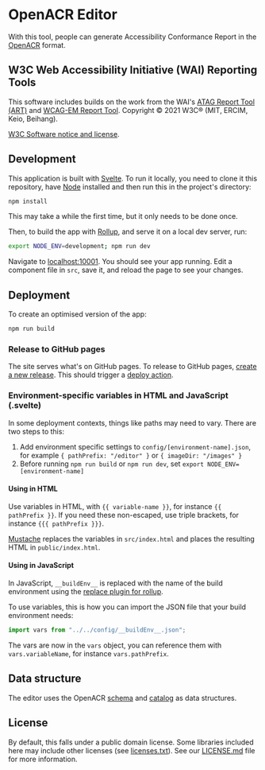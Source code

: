 # OpenACR Editor

With this tool, people can generate Accessibility Conformance Report in the [OpenACR](https://github.com/GSA/openacr) format.

## W3C Web Accessibility Initiative (WAI) Reporting Tools

This software includes builds on the work from the WAI's [ATAG Report Tool (ART)](https://github.com/w3c/wai-atag-report-tool) and [WCAG-EM Report Tool](https://github.com/w3c/wai-wcag-em-report-tool/). Copyright © 2021 W3C® (MIT, ERCIM, Keio, Beihang).

[W3C Software notice and license](https://www.w3.org/Consortium/Legal/copyright-software).

## Development

This application is built with [Svelte](https://svelte.dev). To run it locally, you need to clone it this repository, have [Node](https://nodejs.org) installed and then run this in the project's directory:

```bash
npm install
```

This may take a while the first time, but it only needs to be done once.

Then, to build the app with [Rollup](https://rollupjs.org), and serve it on a local dev server, run:

```bash
export NODE_ENV=development; npm run dev
```

Navigate to [localhost:10001](http://localhost:10001). You should see your app running. Edit a component file in `src`, save it, and reload the page to see your changes.

## Deployment

To create an optimised version of the app:

```bash
npm run build
```

### Release to GitHub pages

The site serves what's on GitHub pages. To release to GitHub pages, [create a new release](https://github.com/GSA/openacr-editor/releases/new). This should trigger a [deploy action](https://github.com/GSA/openacr-editor/actions?query=workflow%3ADeploy).

### Environment-specific variables in HTML and JavaScript (.svelte)

In some deployment contexts, things like paths may need to vary. There are two steps to this:

1. Add environment specific settings to `config/[environment-name].json`, for example `{ pathPrefix: "/editor" }` or `{ imageDir: "/images" }`
2. Before running `npm run build` or `npm run dev`, set `export NODE_ENV=[environment-name]`

#### Using in HTML

Use variables in HTML, with `{{ variable-name }}`, for instance `{{ pathPrefix }}`. If you need these non-escaped, use triple brackets, for instance `{{{ pathPrefix }}}`.

[Mustache](http://mustache.github.io/) replaces the variables in `src/index.html` and places the resulting HTML in `public/index.html`.

#### Using in JavaScript

In JavaScript, `__buildEnv__` is replaced with the name of the build environment using the [replace plugin for rollup](https://github.com/rollup/plugins).

To use variables, this is how you can import the JSON file that your build environment needs:

```js
import vars from "../../config/__buildEnv__.json";
```

The vars are now in the `vars` object, you can reference them with `vars.variableName`, for instance `vars.pathPrefix`.

## Data structure

The editor uses the OpenACR [schema](https://github.com/GSA/openacr/tree/main/schema) and [catalog](https://github.com/GSA/open-product-accessibility-template/tree/main/catalog) as data structures.

## License

By default, this falls under a public domain license. Some libraries included here may include other licenses (see [licenses.txt](license/licenses.txt)). See our [LICENSE.md](LICENSE.md) file for more information.
